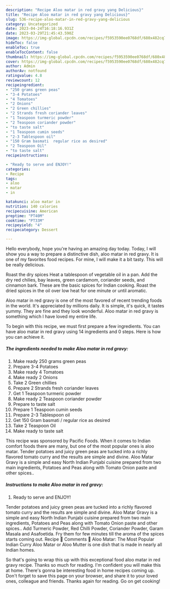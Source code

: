 ```yaml
---
description: "Recipe Aloo matar in red gravy yang Delicious}"
title: "Recipe Aloo matar in red gravy yang Delicious}"
slug: 536-recipe-aloo-matar-in-red-gravy-yang-delicious
category: Uncategorized
date: 2023-04-24T16:18:16.931Z
date: 2023-03-29T21:45:43.590Z
image: https://img-global.cpcdn.com/recipes/f5953590ee0768df/680x482cq70/aloo-matar-in-red-gravy-recipe-main-photo.jpg
hideToc: false
enableToc: true
enableTocContent: false
thumbnail: https://img-global.cpcdn.com/recipes/f5953590ee0768df/680x482cq70/aloo-matar-in-red-gravy-recipe-main-photo.jpg
cover: https://img-global.cpcdn.com/recipes/f5953590ee0768df/680x482cq70/aloo-matar-in-red-gravy-recipe-main-photo.jpg
author: Admin
authorAv: notfound
ratingvalue: 4.8
reviewcount: 12
recipeingredient:
- "250 grams green peas"
- "3-4 Potatoes"
- "4 Tomatoes"
- "2 Onions"
- "2 Green chillies"
- "2 Strands fresh coriander leaves"
- "1 Teaspoon turmeric powder"
- "2 Teaspoon coriander powder"
- "to taste salt"
- "1 Teaspoon cumin seeds"
- "2-3 Tablespoon oil"
- "150 Gram basmati  regular rice as desired"
- "2 Teaspoon Oil"
- "to taste salt"
recipeinstructions:

- "Ready to serve and ENJOY!"
categories:
- Recipe
tags:
- aloo
- matar
- in

katakunci: aloo matar in 
nutrition: 140 calories
recipecuisine: American
preptime: "PT40M"
cooktime: "PT33M"
recipeyield: "4"
recipecategory: Dessert

---
```



Hello everybody, hope you're having an amazing day today. Today, I will show you a way to prepare a distinctive dish, aloo matar in red gravy. It is one of my favorites food recipes. For mine, I will make it a bit tasty. This will be really delicious.

Roast the dry spices Heat a tablespoon of vegetable oil in a pan. Add the dry red chilies, bay leaves, green cardamom, coriander seeds, and cinnamon bark. These are the basic spices for Indian cooking. Roast the dried spices in the oil over low heat for one minute or until aromatic.

Aloo matar in red gravy is one of the most favored of recent trending foods in the world. It's appreciated by millions daily. It is simple, it's quick, it tastes yummy. They are fine and they look wonderful. Aloo matar in red gravy is something which I have loved my entire life.


To begin with this recipe, we must first prepare a few ingredients. You can have aloo matar in red gravy using 14 ingredients and 0 steps. Here is how you can achieve it.

<!--inarticleads1-->

##### The ingredients needed to make Aloo matar in red gravy:

1. Make ready 250 grams green peas
1. Prepare 3-4 Potatoes
1. Make ready 4 Tomatoes
1. Make ready 2 Onions
1. Take 2 Green chillies
1. Prepare 2 Strands fresh coriander leaves
1. Get 1 Teaspoon turmeric powder
1. Make ready 2 Teaspoon coriander powder
1. Prepare to taste salt
1. Prepare 1 Teaspoon cumin seeds
1. Prepare 2-3 Tablespoon oil
1. Get 150 Gram basmati / regular rice as desired
1. Take 2 Teaspoon Oil
1. Make ready to taste salt


This recipe was sponsored by Pacific Foods. When it comes to Indian comfort foods there are many, but one of the most popular ones is aloo matar. Tender potatoes and juicy green peas are tucked into a richly flavored tomato curry and the results are simple and divine. Aloo Matar Gravy is a simple and easy North Indian Punjabi cuisine prepared from two main ingredients, Potatoes and Peas along with Tomato Onion paste and other spices.. 

<!--inarticleads2-->

##### Instructions to make Aloo matar in red gravy:


1. Ready to serve and ENJOY!

Tender potatoes and juicy green peas are tucked into a richly flavored tomato curry and the results are simple and divine. Aloo Matar Gravy is a simple and easy North Indian Punjabi cuisine prepared from two main ingredients, Potatoes and Peas along with Tomato Onion paste and other spices.. Add Turmeric Powder, Red Chilli Powder, Coriander Powder, Garam Masala and Asafoetida. Fry them for few minutes till the aroma of the spices starts coming out. Recipe 📖 Comments 💬 Aloo Matar: The Most Popular Indian Curry Aloo Matar or Aloo Mutter is one dish that is made in nearly all Indian homes. 

So that's going to wrap this up with this exceptional food aloo matar in red gravy recipe. Thanks so much for reading. I'm confident you will make this at home. There's gonna be interesting food in home recipes coming up. Don't forget to save this page on your browser, and share it to your loved ones, colleague and friends. Thanks again for reading. Go on get cooking!
